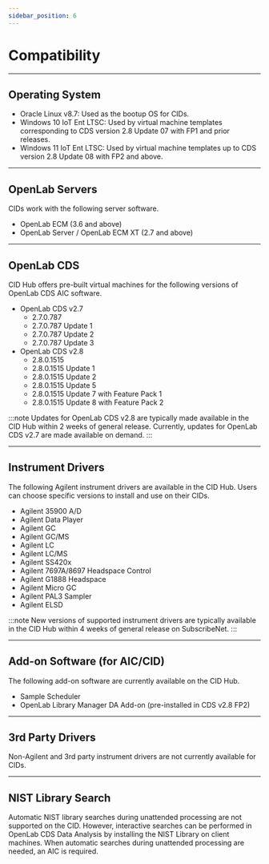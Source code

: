 ```yaml
---
sidebar_position: 6
---
```


# Compatibility

---

## Operating System
- Oracle Linux v8.7: Used as the bootup OS for CIDs.
- Windows 10 IoT Ent LTSC: Used by virtual machine templates corresponding to CDS version 2.8 Update 07 with FP1 and prior releases.
- Windows 11 IoT Ent LTSC: Used by virtual machine templates up to CDS version 2.8 Update 08 with FP2 and above.

---

## OpenLab Servers
CIDs work with the following server software.
- OpenLab ECM (3.6 and above)
- OpenLab Server / OpenLab ECM XT (2.7 and above)

---

## OpenLab CDS
CID Hub offers pre-built virtual machines for the following versions of
OpenLab CDS AIC software.
- OpenLab CDS v2.7
  - 2.7.0.787
  - 2.7.0.787 Update 1
  - 2.7.0.787 Update 2
  - 2.7.0.787 Update 3
- OpenLab CDS v2.8
  - 2.8.0.1515
  - 2.8.0.1515 Update 1
  - 2.8.0.1515 Update 2
  - 2.8.0.1515 Update 5
  - 2.8.0.1515 Update 7 with Feature Pack 1
  - 2.8.0.1515 Update 8 with Feature Pack 2

:::note
Updates for OpenLab CDS v2.8 are typically made available in the CID Hub within 2 weeks of general release. Currently, updates for OpenLab CDS v2.7 are made available on demand.
::: 

---

## Instrument Drivers
The following Agilent instrument drivers are available in the CID Hub. Users can choose specific versions to install and use on their CIDs.
- Agilent 35900 A/D
- Agilent Data Player
- Agilent GC
- Agilent GC/MS
- Agilent LC
- Agilent LC/MS
- Agilent SS420x
- Agilent 7697A/8697 Headspace Control
- Agilent G1888 Headspace
- Agilent Micro GC
- Agilent PAL3 Sampler
- Agilent ELSD

:::note
New versions of supported instrument drivers are typically available in the CID Hub within 4 weeks of general release on SubscribeNet.
:::

---

## Add-on Software (for AIC/CID)

The following add-on software are currently available on the CID Hub.
- Sample Scheduler
- OpenLab Library Manager DA Add-on (pre-installed in CDS v2.8 FP2)


<!-- The following are not yet available for CIDs
- GPC DA Add-on
- 2D-LC Software
- ADF Export
- Relay Service (Lab Advisor)

:::info
This list may not be complete. Contact the product manager for details on other add-on software.
::: -->

---

## 3rd Party Drivers
Non-Agilent and 3rd party instrument drivers are not currently available for CIDs.

---

## NIST Library Search
Automatic NIST library searches during unattended processing are not supported on the CID. However, interactive searches can be performed in OpenLab CDS Data Analysis by installing the NIST Library on client machines. When automatic searches during unattended processing are needed, an AIC is required.

<!-- ## Network Assessment Tool (NAT)
The current version of NAT cannot be executed on the CID. However, CIDs have a separate connectivity tester tool that should be used in case of connectivity issues. CIDs test and report connection and compatibility to server as they are activated.

## Status Board for OpenLab
It is possible to have "Status Board" for OpenLab alongside CIDs. However, CIDs cannot be monitored or managed using the Status Board. CID software management, maintenance, and administration are performed from the CID Hub (https://hub.cid.agilent.com/).

## Advanced Sample Linking (ASL)
ASL is a server-side application that does not require any installation on CIDs. ASL can be used in installations that have CIDs.

## Lab Assist Hub
Lab Assist Hub is a tablet-style user interface for InfinityLab LCs that allow users to control, visually inspect, and perform maintenance. It does not require any installation or configuration on the CIDs. Lab Assist Hub can be used in installations that have CIDs.

## Online LC Monitoring
This is currently not supported by CIDs.

## Dissolution
This is currently not supported by CIDs. -->
